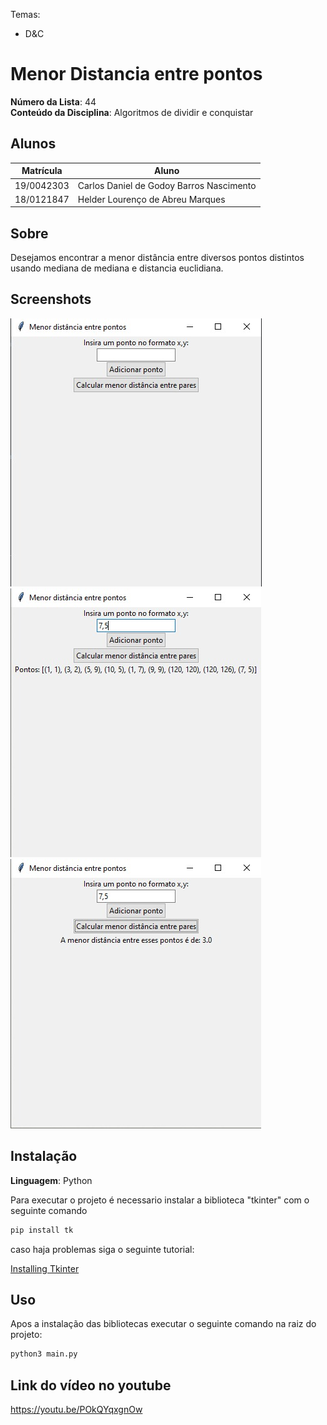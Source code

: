 Temas:
 - D&C
 
# Menor Distancia entre pontos

**Número da Lista**: 44<br>
**Conteúdo da Disciplina**: Algoritmos de dividir e conquistar<br>

## Alunos
|Matrícula | Aluno |
| -- | -- |
| 19/0042303  |  Carlos Daniel de Godoy Barros Nascimento |
| 18/0121847  |  Helder Lourenço de Abreu Marques |

## Sobre 
Desejamos encontrar a menor distância entre diversos pontos distintos usando mediana de mediana e distancia euclidiana.

## Screenshots
![Tela inicial do projeto](images/Tela_inicial.jpeg)
![Pontos inseridos](images/Pontos_inseridos.jpeg)
![Menor distância entre pontos encontrada](images/Menor_encontrado.jpeg)

## Instalação 
**Linguagem**: Python<br>

Para executar o projeto é necessario instalar a biblioteca "tkinter" com o seguinte comando

```bash 
pip install tk
```
caso haja problemas siga o seguinte tutorial:

<a href="https://www.tutorialspoint.com/how-to-install-tkinter-in-python" target=_blank>Installing Tkinter</a></h3>
## Uso 
Apos a instalação das bibliotecas executar o seguinte comando na raiz do projeto:

```bash 
python3 main.py
```
## Link do vídeo no youtube
https://youtu.be/POkQYqxgnOw
